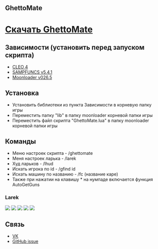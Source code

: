 ## GhettoMate

# [Скачать GhettoMate](https://youtube.com)

## Зависимости (установить перед запуском скрипта)
-   [CLEO 4](https://cleo.li)
-   [SAMPFUNCS v5.4.1](https://www.blast.hk/threads/17/)
-   [Moonloader v026.5](https://www.blast.hk/threads/13305/)

## Установка

- Установить библиотеки из пункта Зависимости в корневую папку игры
- Переместить папку "lib" в папку moonloader корневой папки игры
- Переместить файл скрипта "GhettoMate.lua" в папку moonloader корневой папки игры

## Команды
- Меню настроек скрипта - /ghettomate
- Меня настроек ларька - /larek
- Худ ларьков - /lhud
- Искать игрока по id - /gfind id
- Искать машину по названию - /fc (название каре)
- Также при нажатии на клавишу * на нумпаде включается функция AutoGetGuns

### Larek

![ ](https://i.imgur.com/q6GQ4Xp.png) 
![ ](https://i.imgur.com/IxTMbIx.png) ![ ](https://i.imgur.com/ZlJZrdp.png)
![ ](https://i.imgur.com/HknO27o.png) ![ ](https://i.imgur.com/i6AZDRz.png)

## Связь

- [VK](https://vk.com/twonse)
- [GitHub issue](https://github.com/21se/Taximate/issues/new)
